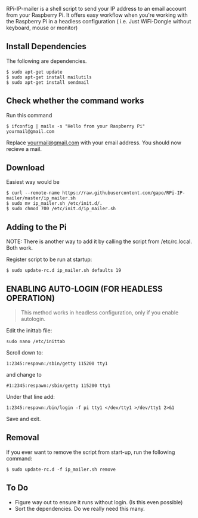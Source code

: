 RPi-IP-mailer is a shell script to send your IP address to an email account from your Raspberry Pi. It offers easy workflow when you're working with the Raspberry Pi in a headless configuration ( i.e. Just WiFi-Dongle without keyboard, mouse or monitor)

Install Dependencies
---
The following are dependencies.

	$ sudo apt-get update
	$ sudo apt-get install mailutils
	$ sudo apt-get install sendmail

Check whether the command works
---

Run this command

	$ ifconfig | mailx -s "Hello from your Raspberry Pi" yourmail@gmail.com

Replace yourmail@gmail.com with your email address. You should now recieve a mail.

Download 
---

Easiest way would be
	
	$ curl --remote-name https://raw.githubusercontent.com/gapo/RPi-IP-mailer/master/ip_mailer.sh
	$ sudo mv ip_mailer.sh /etc/init.d/.
	$ sudo chmod 700 /etc/init.d/ip_mailer.sh

Adding to the Pi
---

NOTE: There is another way to add it by calling the script from /etc/rc.local. Both work.

Register script to be run at startup:

    $ sudo update-rc.d ip_mailer.sh defaults 19

ENABLING AUTO-LOGIN (FOR HEADLESS OPERATION)
---

> This method works in headless configuration, only if you enable autologin.

Edit the inittab file:

	sudo nano /etc/inittab

Scroll down to:

	1:2345:respawn:/sbin/getty 115200 tty1

and change to

	#1:2345:respawn:/sbin/getty 115200 tty1

Under that line add:

	1:2345:respawn:/bin/login -f pi tty1 </dev/tty1 >/dev/tty1 2>&1

Save and exit.

Removal
---

If you ever want to remove the script from start-up, run the following command:

	$ sudo update-rc.d -f ip_mailer.sh remove 
	
To Do
---

- Figure way out to ensure it runs without login. (Is this even possible)
- Sort the dependencies. Do we really need this many.
